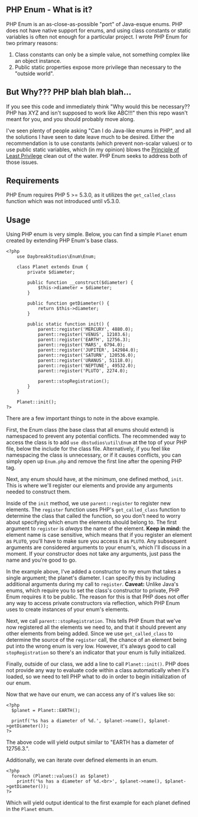 ## PHP Enum - What is it?

PHP Enum is an as-close-as-possible "port" of Java-esque enums. PHP does not have native support for enums, and using class constants or static variables is often not enough for a particular project. I wrote PHP Enum for two primary reasons:

1. Class constants can only be a simple value, not something complex like an object instance.
2. Public static properties expose more privilege than necessary to the "outside world".

## But Why??? PHP blah blah blah...

If you see this code and immediately think "Why would this be necessary?? PHP has XYZ and isn't supposed to work like ABC!!!" then this repo wasn't meant for you, and you should probably move along.

I've seen plenty of people asking "Can I do Java-like enums in PHP", and all the solutions I have seen to date leave much to be desired. Either the recommendation is to use constants (which prevent non-scalar values) or to use public static variables, which (in my opinion) blows the [Principle of Least Privilege](http://en.wikipedia.org/wiki/Principle_of_least_privilege) clean out of the water. PHP Enum seeks to address both of those issues.

## Requirements

PHP Enum requires PHP 5 >= 5.3.0, as it utilizes the `get_called_class` function which was not introduced until v5.3.0.

## Usage

Using PHP enum is very simple. Below, you can find a simple `Planet` enum created by extending PHP Enum's base class.

```
<?php
	use DaybreakStudios\Enum\Enum;

	class Planet extends Enum {
		private $diameter;

		public function __construct($diameter) {
			$this->diameter = $diameter;
		}

		public function getDiameter() {
			return $this->diameter;
		}

		public static function init() {
			parent::register('MERCURY', 4880.0);
			parent::register('VENUS', 12103.6);
			parent::register('EARTH', 12756.3);
			parent::register('MARS', 6794.0);
			parent::register('JUPITER', 142984.0);
			parent::register('SATURN', 120536.0);
			parent::register('URANUS', 51118.0);
			parent::register('NEPTUNE', 49532.0);
			parent::register('PLUTO', 2274.0);

			parent::stopRegistration();
		}
	}

	Planet::init();
?>
```

There are a few important things to note in the above example.

First, the Enum class (the base class that all enums should extend) is namespaced to prevent any potential conflicts. The recommended way to access the class is to add `use dbstudios\util\Enum` at the top of your PHP file, below the include for the class file. Alternatively, if you feel like namespacing the class is unnecessary, or if it causes conflicts, you can simply open up `Enum.php` and remove the first line after the opening PHP tag.

Next, any enum should have, at the minimum, one defined method, `init`. This is where we'll register our elements and provide any arguments needed to construct them.

Inside of the `init` method, we use `parent::register` to register new elements. The `register` function uses PHP's `get_called_class` function to determine the class that called the function, so you don't need to worry about specifying which enum the elements should belong to. The first argument to `register` is _always_ the name of the element. **Keep in mind:** the element name is case sensitive, which means that if you register an element as `PLUTO`, you'll have to make sure you access it as `PLUTO`. Any subsequent arguments are considered arguments to your enum's, which I'll discuss in a moment. If your constructor does not take any arguments, just pass the name and you're good to go.

In the example above, I've added a constructor to my enum that takes a single argument; the planet's diameter. I can specify this by including additional arguments during my call to `register`. **Caveat:** Unlike Java's enums, which require you to set the class's constructor to private, PHP Enum requires it to be public. The reason for this is that PHP does not offer any way to access private constructors via reflection, which PHP Enum uses to create instances of your enum's elements.

Next, we call `parent::stopRegistration`. This tells PHP Enum that we've now registered all the elements we need to, and that it should prevent any other elements from being added. Since we use `get_called_class` to determine the source of the `register` call, the chance of an element being put into the wrong enum is very low. However, it's always good to call `stopRegistration` so there's an indicator that your enum is fully initialized.

Finally, outside of our class, we add a line to call `Planet::init()`. PHP does not provide any way to evaluate code within a class automatically when it's loaded, so we need to tell PHP what to do in order to begin initialization of our enum.

Now that we have our enum, we can access any of it's values like so:

```
<?php
  $planet = Planet::EARTH();

  printf('%s has a diameter of %d.', $planet->name(), $planet->getDiameter());
?>
```

The above code will yield output similar to "EARTH has a diameter of 12756.3.".

Additionally, we can iterate over defined elements in an enum.

```
<?php
  foreach (Planet::values() as $planet)
    printf('%s has a diameter of %d.<br>', $planet->name(), $planet->getDiameter());
?>
```

Which will yield output identical to the first example for each planet defined in the `Planet` enum.
